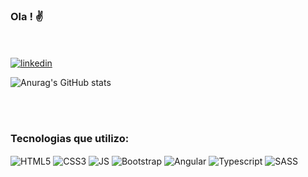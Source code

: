 ### Ola ! ✌️

<br></br>
[![linkedin](https://img.shields.io/badge/LinkedIn-0077B5?style=for-the-badge&logo=linkedin&logoColor=white)](https://www.linkedin.com/in/gustavoaldev/)

![Anurag's GitHub stats](https://github-readme-stats.vercel.app/api?username=GustavoALDEV&show_icons=true&theme=radical)

<br><br>

### Tecnologias que utilizo:

<div style="display: inline-block; margin-bottom:10px">
    <img  align="center" src="https://img.shields.io/badge/HTML5-E34F26?style=for-the-badge&logo=html5&logoColor=white" alt="HTML5">
    <img  align="center" src="https://img.shields.io/badge/CSS3-1572B6?style=for-the-badge&logo=css3&logoColor=white" alt="CSS3">
    <img  align="center" src="https://img.shields.io/badge/JavaScript-323330?style=for-the-badge&logo=javascript&logoColor=F7DF1E" alt="JS">
    <img  align="center" src="https://img.shields.io/badge/Bootstrap-563D7C?style=for-the-badge&logo=bootstrap&logoColor=white" alt="Bootstrap">
</div>
<div style="display: inline-block;">
    <img  align="center" src="https://img.shields.io/badge/Angular-DD0031?style=for-the-badge&logo=angular&logoColor=white" alt="Angular">
    <img  align="center" src="https://img.shields.io/badge/TypeScript-007ACC?style=for-the-badge&logo=typescript&logoColor=white" alt="Typescript">
    <img  align="center" src="https://img.shields.io/badge/Sass-CC6699?style=for-the-badge&logo=sass&logoColor=white" alt="SASS">
   
</div>
